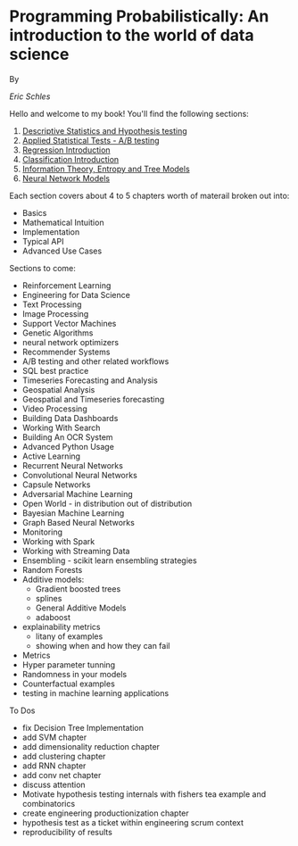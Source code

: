 # Programming Probabilistically: An introduction to the world of data science

By 

_Eric Schles_

Hello and welcome to my book!  You'll find the following sections:

1. [Descriptive Statistics and Hypothesis testing](https://github.com/EricSchles/datascience_book/blob/master/Statistical%20Tests%20-%2001.ipynb)
2. [Applied Statistical Tests - A/B testing](https://github.com/EricSchles/datascience_book/blob/master/Applying%20Statistical%20Tests%20-%2002.ipynb)
3. [Regression Introduction](https://github.com/EricSchles/datascience_book/blob/master/regression2.ipynb)
4. [Classification Introduction](https://github.com/EricSchles/datascience_book/blob/master/An%20Introduction%20to%20Classification%20-%2004.ipynb)
5. [Information Theory, Entropy and Tree Models](https://github.com/EricSchles/datascience_book/blob/master/An%20Introduction%20To%20Information%20Theory.ipynb)
6. [Neural Network Models](https://github.com/EricSchles/datascience_book/blob/master/An%20Introduction%20to%20Neural%20Networks.ipynb)

Each section covers about 4 to 5 chapters worth of materail broken out into:

* Basics
* Mathematical Intuition
* Implementation
* Typical API
* Advanced Use Cases

Sections to come:

* Reinforcement Learning
* Engineering for Data Science
* Text Processing
* Image Processing
* Support Vector Machines
* Genetic Algorithms
* neural network optimizers
* Recommender Systems
* A/B testing and other related workflows
* SQL best practice
* Timeseries Forecasting and Analysis
* Geospatial Analysis
* Geospatial and Timeseries forecasting
* Video Processing
* Building Data Dashboards
* Working With Search
* Building An OCR System
* Advanced Python Usage
* Active Learning
* Recurrent Neural Networks
* Convolutional Neural Networks
* Capsule Networks
* Adversarial Machine Learning
* Open World - in distribution out of distribution
* Bayesian Machine Learning
* Graph Based Neural Networks
* Monitoring
* Working with Spark
* Working with Streaming Data
* Ensembling - scikit learn ensembling strategies
* Random Forests
* Additive models:
	* Gradient boosted trees
	* splines
	* General Additive Models
	* adaboost
* explainability metrics
	* litany of examples
	* showing when and how they can fail
* Metrics
* Hyper parameter tunning
* Randomness in your models
* Counterfactual examples
* testing in machine learning applications

To Dos

* fix Decision Tree Implementation
* add SVM chapter
* add dimensionality reduction chapter
* add clustering chapter
* add RNN chapter
* add conv net chapter
* discuss attention
* Motivate hypothesis testing internals with fishers tea example and combinatorics
* create engineering productionization chapter
* hypothesis test as a ticket within engineering scrum context
* reproducibility of results
